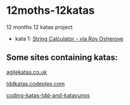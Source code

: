 # 12moths-12katas
12 months 12 katas project

* kata 1: [String Calculator - via Roy Osherove](http://osherove.com/tdd-kata-1/ "String Calculator - via Roy Osherove")

## Some sites containing katas:
[agilekatas.co.uk](http://agilekatas.co.uk/katas/)

[tddkatas.codeplex.com](http://tddkatas.codeplex.com/documentation)

[coding-katas-tdd-and-katayunos](http://gonzalo123.com/2011/12/12/coding-katas-tdd-and-katayunos/)
